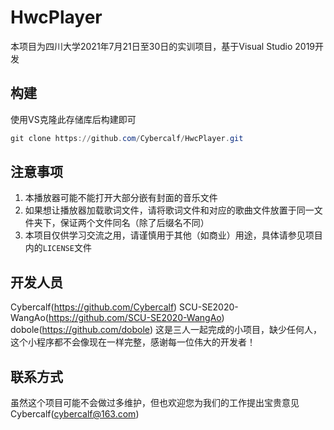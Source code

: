 # HwcPlayer
本项目为四川大学2021年7月21日至30日的实训项目，基于Visual Studio 2019开发
## 构建
使用VS克隆此存储库后构建即可
```powershell
git clone https://github.com/Cybercalf/HwcPlayer.git
```
## 注意事项
1. 本播放器可能不能打开大部分嵌有封面的音乐文件
2. 如果想让播放器加载歌词文件，请将歌词文件和对应的歌曲文件放置于同一文件夹下，保证两个文件同名（除了后缀名不同）
3. 本项目仅供学习交流之用，请谨慎用于其他（如商业）用途，具体请参见项目内的`LICENSE`文件
## 开发人员
Cybercalf(https://github.com/Cybercalf)
SCU-SE2020-WangAo(https://github.com/SCU-SE2020-WangAo)
dobole(https://github.com/dobole)
这是三人一起完成的小项目，缺少任何人，这个小程序都不会像现在一样完整，感谢每一位伟大的开发者！
## 联系方式
虽然这个项目可能不会做过多维护，但也欢迎您为我们的工作提出宝贵意见
Cybercalf(cybercalf@163.com)
